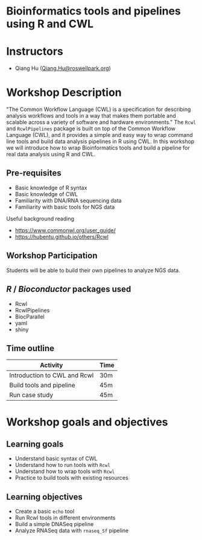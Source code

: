 # Bioinformatics tools and pipelines using R and CWL

# Instructors

* Qiang Hu (Qiang.Hu@roswellpark.org)

# Workshop Description

"The Common Workflow Language (CWL) is a specification for describing
analysis workflows and tools in a way that makes them portable and
scalable across a variety of software and hardware environments." The
`Rcwl` and `RcwlPipelines` package is built on top of the Common
Workflow Language (CWL), and it provides a simple and easy way to wrap
command line tools and build data analysis pipelines in R using
CWL. In this workshop we will introduce how to wrap Bioinformatics
tools and build a pipeline for real data analysis using R and CWL.

## Pre-requisites

* Basic knowledge of R syntax
* Basic knowledge of CWL
* Familiarity with DNA/RNA sequencing data
* Familiarity with basic tools for NGS data

Useful background reading

* <https://www.commonwl.org/user_guide/>
* <https://hubentu.github.io/others/Rcwl>

## Workshop Participation

Students will be able to build their own pipelines to analyze NGS
data.

## _R_ / _Bioconductor_ packages used

* Rcwl
* RcwlPipelines
* BiocParallel
* yaml
* shiny

## Time outline

| Activity                     | Time |
|------------------------------|------|
| Introduction to CWL and Rcwl | 30m  |
| Build tools and pipeline     | 45m  |
| Run case study               | 45m  |

# Workshop goals and objectives

## Learning goals

* Understand basic syntax of CWL
* Understand how to run tools with `Rcwl`
* Understand how to wrap tools with `Rcwl`
* Practice to build tools with existing resources

## Learning objectives

* Create a basic `echo` tool
* Run Rcwl tools in different environments
* Build a simple DNASeq pipeline
* Analyze RNASeq data with `rnaseq_Sf` pipeline
